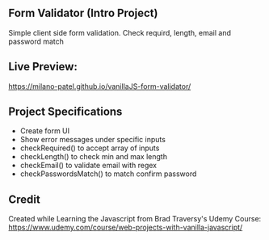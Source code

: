 ## Form Validator (Intro Project)

Simple client side form validation. Check requird, length, email and password match

## Live Preview: 

https://milano-patel.github.io/vanillaJS-form-validator/

## Project Specifications

- Create form UI
- Show error messages under specific inputs
- checkRequired() to accept array of inputs
- checkLength() to check min and max length
- checkEmail() to validate email with regex
- checkPasswordsMatch() to match confirm password

## Credit

Created while Learning the Javascript from Brad Traversy's Udemy Course:
https://www.udemy.com/course/web-projects-with-vanilla-javascript/
